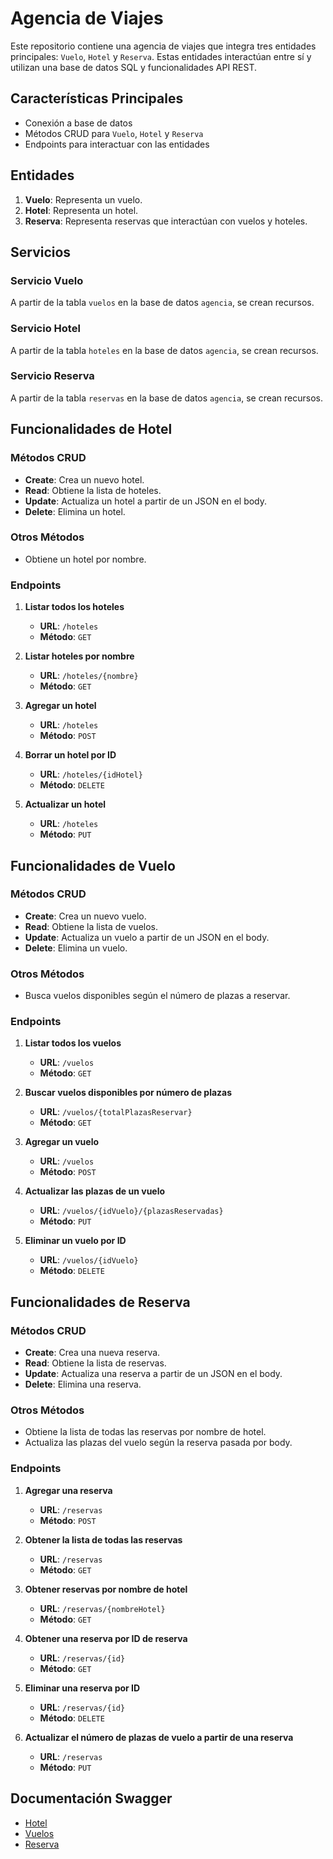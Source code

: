 # Agencia de Viajes

Este repositorio contiene una agencia de viajes que integra tres entidades principales: `Vuelo`, `Hotel` y `Reserva`. Estas entidades interactúan entre sí y utilizan una base de datos SQL y funcionalidades API REST.

## Características Principales
- Conexión a base de datos
- Métodos CRUD para `Vuelo`, `Hotel` y `Reserva`
- Endpoints para interactuar con las entidades

## Entidades
1. **Vuelo**: Representa un vuelo.
2. **Hotel**: Representa un hotel.
3. **Reserva**: Representa reservas que interactúan con vuelos y hoteles.

## Servicios

### Servicio Vuelo
A partir de la tabla `vuelos` en la base de datos `agencia`, se crean recursos.

### Servicio Hotel
A partir de la tabla `hoteles` en la base de datos `agencia`, se crean recursos.

### Servicio Reserva
A partir de la tabla `reservas` en la base de datos `agencia`, se crean recursos.

## Funcionalidades de Hotel

### Métodos CRUD
- **Create**: Crea un nuevo hotel.
- **Read**: Obtiene la lista de hoteles.
- **Update**: Actualiza un hotel a partir de un JSON en el body.
- **Delete**: Elimina un hotel.

### Otros Métodos
- Obtiene un hotel por nombre.

### Endpoints
1. **Listar todos los hoteles**
   - **URL**: `/hoteles`
   - **Método**: `GET`

2. **Listar hoteles por nombre**
   - **URL**: `/hoteles/{nombre}`
   - **Método**: `GET`

3. **Agregar un hotel**
   - **URL**: `/hoteles`
   - **Método**: `POST`

4. **Borrar un hotel por ID**
   - **URL**: `/hoteles/{idHotel}`
   - **Método**: `DELETE`

5. **Actualizar un hotel**
   - **URL**: `/hoteles`
   - **Método**: `PUT`

## Funcionalidades de Vuelo

### Métodos CRUD
- **Create**: Crea un nuevo vuelo.
- **Read**: Obtiene la lista de vuelos.
- **Update**: Actualiza un vuelo a partir de un JSON en el body.
- **Delete**: Elimina un vuelo.

### Otros Métodos
- Busca vuelos disponibles según el número de plazas a reservar.

### Endpoints
1. **Listar todos los vuelos**
   - **URL**: `/vuelos`
   - **Método**: `GET`

2. **Buscar vuelos disponibles por número de plazas**
   - **URL**: `/vuelos/{totalPlazasReservar}`
   - **Método**: `GET`

3. **Agregar un vuelo**
   - **URL**: `/vuelos`
   - **Método**: `POST`

4. **Actualizar las plazas de un vuelo**
   - **URL**: `/vuelos/{idVuelo}/{plazasReservadas}`
   - **Método**: `PUT`

5. **Eliminar un vuelo por ID**
   - **URL**: `/vuelos/{idVuelo}`
   - **Método**: `DELETE`

## Funcionalidades de Reserva

### Métodos CRUD
- **Create**: Crea una nueva reserva.
- **Read**: Obtiene la lista de reservas.
- **Update**: Actualiza una reserva a partir de un JSON en el body.
- **Delete**: Elimina una reserva.

### Otros Métodos
- Obtiene la lista de todas las reservas por nombre de hotel.
- Actualiza las plazas del vuelo según la reserva pasada por body.

### Endpoints
1. **Agregar una reserva**
   - **URL**: `/reservas`
   - **Método**: `POST`

2. **Obtener la lista de todas las reservas**
   - **URL**: `/reservas`
   - **Método**: `GET`

3. **Obtener reservas por nombre de hotel**
   - **URL**: `/reservas/{nombreHotel}`
   - **Método**: `GET`

4. **Obtener una reserva por ID de reserva**
   - **URL**: `/reservas/{id}`
   - **Método**: `GET`

5. **Eliminar una reserva por ID**
   - **URL**: `/reservas/{id}`
   - **Método**: `DELETE`

6. **Actualizar el número de plazas de vuelo a partir de una reserva**
   - **URL**: `/reservas`
   - **Método**: `PUT`

## Documentación Swagger

- [Hotel](http://localhost:8080/swagger-ui/index.html)
- [Vuelos](http://localhost:8081/swagger-ui/index.html)
- [Reserva](http://localhost:8082/swagger-ui/index.html)
